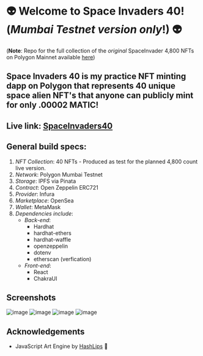 # 👽 Welcome to Space Invaders 40! (_Mumbai Testnet version only_!) 👽
(**Note**: Repo for the full collection of the _original_ SpaceInvader 4,800 NFTs on Polygon Mainnet available [here](https://github.com/OrangeDeuce/spaceinvaders4800))
## Space Invaders 40 is my practice NFT minting dapp on Polygon that represents 40 unique space alien NFT's that anyone can publicly mint for only .00002 MATIC!  

## Live link: [SpaceInvaders40](https://spaceinvaders40.netlify.app/)

## General build specs:
1. _NFT Collection_: 40 NFTs - Produced as test for the planned 4,800 count live version.
2. _Network_: Polygon Mumbai Testnet
3. _Storage_: IPFS via Pinata
4. _Contract_: Open Zeppelin ERC721
5. _Provider_: Infura
6. _Marketplace_: OpenSea
7. _Wallet_: MetaMask 
8. _Dependencies include_:
    - _Back-end_:
        * Hardhat
        * hardhat-ethers
        * hardhat-waffle
        * openzeppelin
        * dotenv
        * etherscan (verfication)
    - _Front-end_:
        * React
        * ChakraUI

## Screenshots
![image](https://user-images.githubusercontent.com/40747156/169298970-3c105159-d936-4adc-89c3-1c3601aa53b6.png)
![image](https://user-images.githubusercontent.com/40747156/169312511-968bb791-5319-47f7-bee2-073a2c4fd938.png)
![image](https://user-images.githubusercontent.com/40747156/169327529-ef45a8de-04af-4987-ab41-87144bedfc07.png)
![image](https://user-images.githubusercontent.com/40747156/169300352-f3450db7-cb94-497a-9569-1defacd46b41.png)

## Acknowledgements
- JavaScript Art Engine by [HashLips](https://github.com/HashLips/hashlips_art_engine) 👄
